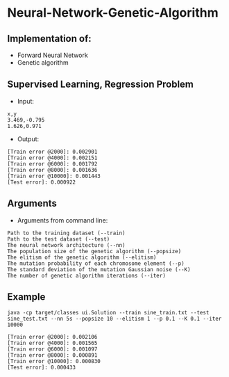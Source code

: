 # Neural-Network-Genetic-Algorithm

## Implementation of:
+ Forward Neural Network
+ Genetic algorithm

## Supervised Learning, Regression Problem
* Input:
```
x,y
3.469,-0.795
1.626,0.971
```

* Output:
```
[Train error @2000]: 0.002901
[Train error @4000]: 0.002151
[Train error @6000]: 0.001792
[Train error @8000]: 0.001636
[Train error @10000]: 0.001443
[Test error]: 0.000922
```

## Arguments
* Arguments from command line:
```
Path to the training dataset (--train)
Path to the test dataset (--test)
The neural network architecture (--nn)
The population size of the genetic algorithm (--popsize)
The elitism of the genetic algorithm (--elitism)
The mutation probability of each chromosome element (--p)
The standard deviation of the mutation Gaussian noise (--K)
The number of genetic algorithm iterations (--iter)
```

## Example
```
java -cp target/classes ui.Solution --train sine_train.txt --test
sine_test.txt --nn 5s --popsize 10 --elitism 1 --p 0.1 --K 0.1 --iter 10000
```
```
[Train error @2000]: 0.002106
[Train error @4000]: 0.001565
[Train error @6000]: 0.001097
[Train error @8000]: 0.000891
[Train error @10000]: 0.000830
[Test error]: 0.000433
```

